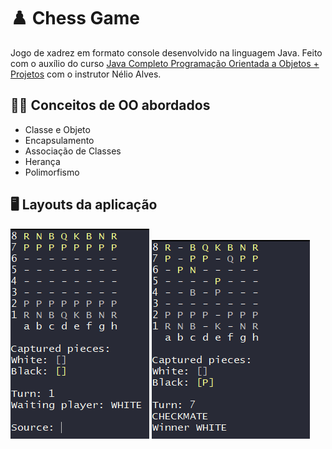 # ♟️ Chess Game

Jogo de xadrez em formato console desenvolvido na linguagem Java. Feito com o auxílio do curso [Java Completo Programação Orientada a Objetos + Projetos](https://www.udemy.com/course/java-curso-completo/) com o instrutor Nélio Alves.

## 👨‍🏫 Conceitos de OO abordados
- Classe e Objeto
- Encapsulamento
- Associação de Classes
- Herança
- Polimorfismo

## 🖥️ Layouts da aplicação
![](/public/chess-start.PNG)
![](/public/checkmate.PNG)
